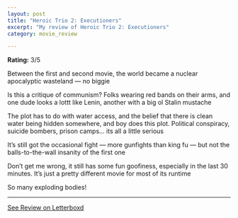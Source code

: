 ```yaml
---
layout: post
title: "Heroic Trio 2: Executioners"
excerpt: "My review of Heroic Trio 2: Executioners"
category: movie_review

---
```


**Rating:** 3/5

Between the first and second movie, the world became a nuclear apocalyptic wasteland — no biggie

Is this a critique of communism? Folks wearing red bands on their arms, and one dude looks a lottt like Lenin, another with a big ol Stalin mustache

The plot has to do with water access, and the belief that there is clean water being hidden somewhere, and boy does this plot. Political conspiracy, suicide bombers, prison camps… its all a little serious

It’s still got the occasional fight — more gunfights than king fu — but not the balls-to-the-wall insanity of the first one

Don’t get me wrong, it still has some fun goofiness, especially in the last 30 minutes. It’s just a pretty different movie for most of its runtime

So many exploding bodies!

<hr>

[See Review on Letterboxd](https://boxd.it/3Zorin)
